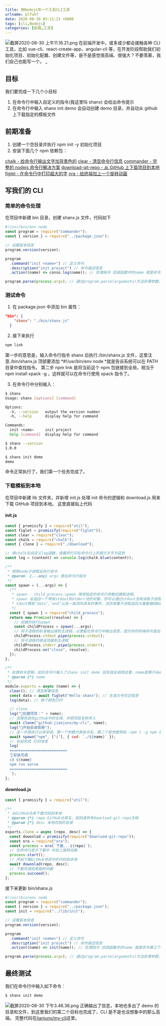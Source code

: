 ```yaml
---
title: 用Nodejs写一个工具CLI工具
urlname: plfuhf
date: 2020-08-30 03:11:23 +0000
tags: [cli,Nodejs]
categories: [前端,工具]
---
```


![截屏2020-08-30 上午11.16.21.png](/images/post/1598757500590-56b8396d-9b16-4406-84bf-0eb865b81612.png)
在前端开发中，或多或少都会接触各种 CLI 工具，比如 vue-cli、react-create-app、angular-cli 等，在开发阶段帮助我们初始化项目、初始化配置、创建文件等，是不是感觉很高端、很强大？不要羡慕，我们自己也能写一个。
\_

## 目标

我们要完成一下几个小目标

1. 在命令行中输入自定义的指令(我这里叫 shanx) 会给出命令提示
1. 在命令行中输入 shanx init demo 会自动创建 demo 目录，并自动从 github 上下载指定的模板文件

## 前期准备

1. 创建一个空目录并执行 npm init -y 初始化项目
1. 安装下面几个 npm 依赖包：

[chalk - 给命令行输出文字加背景色的](https://github.com/chalk/chalk#readme)
[clear - 清空命令行信息](https://github.com/bahamas10/node-clear#readme)
[commander - 完整的 nodejs 命令行解决方案](https://github.com/tj/commander.js#readme)
[download-git-repo - 从 GitHub 上下载项目到本地](https://gitlab.com/flippidippi/download-git-repo#readme)
[figlet - 在命令行中打印超大的字](https://github.com/patorjk/figlet.js#readme)
[ora - 给终端加上一个旋转动画](https://github.com/sindresorhus/ora#readme)

## 写我们的 CLI

### 简单的命令处理

在项目中新建 bin 目录，创建 shanx.js 文件，代码如下

```javascript
#!/usr/bin/env node
const program = require("commander");
const { version } = require("../package.json");

// 设置版本信息
program.version(version);

program
  .command("init <name>") // 定义命令
  .description("init project") // 命令描述信息
  .action((name) => conso.log(name)); // 处理指令 回调函数中的name 就是命令第三个参数的值 如：shanx init demo 那么name就等于demo

program.parse(process.argv); // 通过program.parse(arguments)方法处理参数，没有被使用的选项会存放在program.args数组中。
```

### 测试命令

1. 在 package.json 中添加 bin 属性：

```json
"bin": {
    "shanx": "./bin/shanx.js"
  }
```

2. 接下来执行

```bash
npm link
```

第一步的意思是，输入命令行指令 shanx 后执行./bin/shanx.js 文件，这里注意./bin/shanx.js 顶部要添加 *#!/usr/bin/env node *就是告诉系统可以在 PATH 目录中查找指令。
第二步 npm link 是将当前这个 npm 包链接到全局，相当于 npm install xpack -g ，这样就可以在命令行使用 xpack 指令了。

3. 在命令行中分别输入：

```bash
$ shanx
Usage: shanx [options] [command]

Options:
  -V, --version   output the version number
  -h, --help      display help for command

Commands:
  init <name>     init project
  help [command]  display help for command

$ shanx --version
1.0.0

$ shanx init demo
demo
```

命令正常执行了，我们第一个任务完成了。

### 下载模板到本地

在项目中新建 lib 文件夹，并新增 init.js 处理 init 命令的逻辑和 download.js 用来下载 GitHub 项目到本地。
这里直接贴上代码

#### init.js

```javascript
const { promisify } = require("util");
const figlet = promisify(require("figlet"));
const clear = require("clear");
const chalk = require("chalk");
const { clone } = require("./download");

// 用chalk包自定义log函数，使最终打印在命令行上的提示文字为蓝色
const log = (content) => console.log(chalk.blue(content));

/**
 * 使用node子进程去执行命令
 * @param  {...any} args 类似命令行指令
 */
const spawn = (...args) => {
  /**
   * spawn - child_process.spawn 使用指定的命令行参数创建新进程。
   * spawn 会返回一个带有stdout和stderr流的对象。你可以通过stdout流来读取子进程返回给Node.js的数据。s
   * tdout拥有’data’,’end’以及一般流所具有的事件。当你想要子进程返回大量数据给Node时，比如说图像处理，读取二进制数据等等，你最好使用spawn方法。
   */
  const { spawn } = require("child_process");
  return new Promise((resolve) => {
    // 创建并执行spawn
    const childProcess = spawn(...args);
    // 将子进程的标准输出接到主进程，以便能在命令行中输出信息，因为你的终端命令是运行在主进程中的，所以子进程的输出信息是看不到的
    childProcess.stdout.pipe(process.stdout);
    // 将子进程的错误流接到主进程
    childProcess.stderr.pipe(process.stderr);
    childProcess.on("close", resolve);
  });
};

/**
 * 处理命令逻辑，如在命令行输入了shanx init demo 回车就会调用这里，name就等于demo
 * @param {*} name
 */
module.exports = async (name) => {
  clear(); // 清空屏幕信息
  const data = await figlet("Hello shanx"); // 生成大号欢迎信息
  log(data); // 换个颜色打印

  // clone
  log("🚀创建项目：" + name);
  // 克隆存放在github中的仓库，并把项目名称传入
  await clone("github:jianjunx/my-cli", name);
  log("🔨开始安装依赖");
  // 这一步是执行以来安装，第一个参数代表指令名，第二个是参数例如：npm i -g npm 后面三个参数都要放到这个数组中，第三个对象中的cwd代表命令进到哪个目录中执行
  await spawn("npm", ["i"], { cwd: `./${name}` });
  // 安装完成 打印信息
  log(`
  ==========================
  👌安装完成
  cd ${name}
  npm run serve
  ==========================
  `);
};
```

#### download.js

```javascript
const { promisify } = require("util");

/**
 * 从GitHub仓库下载代码到本地
 * @param {*} repo GitHub仓库名，规则请参考download-git-repo文档
 * @param {*} desc 本地存放的目录
 */
exports.clone = async (repo, desc) => {
  const dowonlad = promisify(require("download-git-repo"));
  const ora = require("ora");
  const process = ora(`下载...${repo}`);
  // 在命令行显示下载中 并加上旋转动画
  process.start();
  // 开始下载GitHub项目中的代码到本地
  await dowonlad(repo, desc);
  // 下载完成结束旋转动画
  process.succeed();
};
```

接下来更新 bin/shanx.js

```javascript
#!/usr/bin/env node
const program = require("commander");
const { version } = require("../package.json");
const init = require("../lib/init");

// 设置版本信息
program.version(version);

program
  .command("init <name>") // 定义命令
  .description("init project") // 命令描述信息
  .action((name) => init(name)); // 处理指令 回调函数中的name 就是命令第三个参数的值 如：shanx init demo 那么name就等于demo

program.parse(process.argv); // 通过program.parse(arguments)方法处理参数，没有被使用的选项会存放在program.args数组中。
```

## 最终测试

我们在命令行中输入如下命令：

```bash
$ shanx init demo
```

![截屏2020-08-30 下午3.46.36.png](/images/post/1598773613685-2508e7d4-a315-4e2b-93e8-1cb731117c99.png)
正确输出了信息，本地也多出了 demo 的目录和文件，到这里我们的第二个目标也完成了，CLI 是不是也没想象中的那么高端。
完整代码在[jianjunx/my-cli](https://github.com/jianjunx/my-cli)这里。
